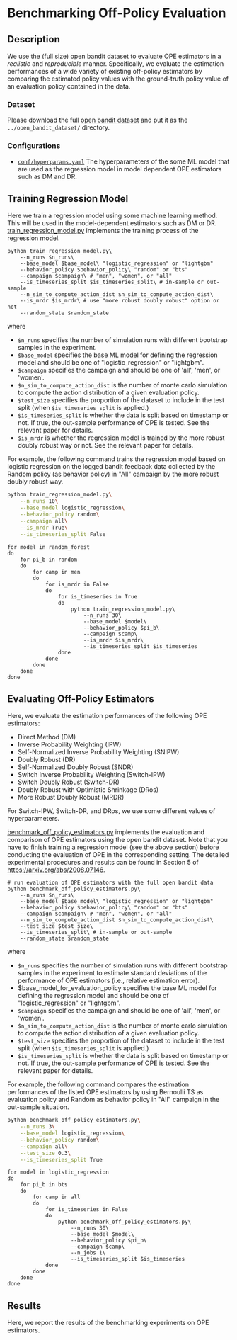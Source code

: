 # Benchmarking Off-Policy Evaluation

## Description
We use the (full size) open bandit dataset to evaluate OPE estimators in a *realistic* and *reproducible* manner. Specifically, we evaluate the estimation performances of a wide variety of existing off-policy estimators by comparing the estimated policy values with the ground-truth policy value of an evaluation policy contained in the data.

### Dataset
Please download the full [open bandit dataset](https://research.zozo.com/data.html) and put it as the `../open_bandit_dataset/` directory.

### Configurations

- [`conf/hyperparams.yaml`](https://github.com/st-tech/zr-obp/blob/master/benchmark/ope/conf/hyperparams.yaml)
  The hyperparameters of the some ML model that are used as the regression model in model dependent OPE estimators such as DM and DR.

## Training Regression Model

Here we train a regression model using some machine learning method. This will be used in the model-dependent estimators such as DM or DR.
[train_regression_model.py](https://github.com/st-tech/zr-obp/blob/master/benchmark/ope/train_regression_model.py) implements the training process of the regression model.

```
python train_regression_model.py\
    --n_runs $n_runs\
    --base_model $base_model\ "logistic_regression" or "lightgbm"
    --behavior_policy $behavior_policy\ "random" or "bts"
    --campaign $campaign\ # "men", "women", or "all"
    --is_timeseries_split $is_timeseries_split\ # in-sample or out-sample
    --n_sim_to_compute_action_dist $n_sim_to_compute_action_dist\
    --is_mrdr $is_mrdr\ # use "more robust doubly robust" option or not
    --random_state $random_state
```

where
- `$n_runs` specifies the number of simulation runs with different bootstrap samples in the experiment.
- `$base_model` specifies the base ML model for defining the regression model and should be one of "logistic_regression" or "lightgbm".
- `$campaign` specifies the campaign and should be one of 'all', 'men', or 'women'.
- `$n_sim_to_compute_action_dist` is the number of monte carlo simulation to compute the action distribution of a given evaluation policy.
- `$test_size` specifies the proportion of the dataset to include in the test split (when `$is_timeseries_split` is applied.)
- `$is_timeseries_split` is whether the data is split based on timestamp or not. If true, the out-sample performance of OPE is tested. See the relevant paper for details.
- `$is_mrdr` is whether the regression model is trained by the more robust doubly robust way or not. See the relevant paper for details.

For example, the following command trains the regression model based on logistic regression on the logged bandit feedback data collected by the Random policy (as behavior policy) in "All" campaign by the more robust doubly robust way.

```bash
python train_regression_model.py\
    --n_runs 10\
    --base_model logistic_regression\
    --behavior_policy random\
    --campaign all\
    --is_mrdr True\
    --is_timeseries_split False
```


```
for model in random_forest
do
    for pi_b in random
    do
        for camp in men
        do
            for is_mrdr in False
            do
                for is_timeseries in True
                do
                    python train_regression_model.py\
                        --n_runs 30\
                        --base_model $model\
                        --behavior_policy $pi_b\
                        --campaign $camp\
                        --is_mrdr $is_mrdr\
                        --is_timeseries_split $is_timeseries
                done
            done
        done
    done
done
```


## Evaluating Off-Policy Estimators

Here, we evaluate the estimation performances of the following OPE estimators:

- Direct Method (DM)
- Inverse Probability Weighting (IPW)
- Self-Normalized Inverse Probability Weighting (SNIPW)
- Doubly Robust (DR)
- Self-Normalized Doubly Robust (SNDR)
- Switch Inverse Probability Weighting (Switch-IPW)
- Switch Doubly Robust (Switch-DR)
- Doubly Robust with Optimistic Shrinkage (DRos)
-  More Robust Doubly Robust (MRDR)

For Switch-IPW, Switch-DR, and DRos, we use some different values of hyperparameters.

[benchmark_off_policy_estimators.py](https://github.com/st-tech/zr-obp/blob/master/benchmark/ope/benchmark_off_policy_estimators.py) implements the evaluation and comparison of OPE estimators using the open bandit dataset.
Note that you have to finish training a regression model (see the above section) before conducting the evaluation of OPE in the corresponding setting.
The detailed experimental procedures and results can be found in Section 5 of https://arxiv.org/abs/2008.07146.

```
# run evaluation of OPE estimators with the full open bandit data
python benchmark_off_policy_estimators.py\
    --n_runs $n_runs\
    --base_model $base_model\ "logistic_regression" or "lightgbm"
    --behavior_policy $behavior_policy\ "random" or "bts"
    --campaign $campaign\ # "men", "women", or "all"
    --n_sim_to_compute_action_dist $n_sim_to_compute_action_dist\
    --test_size $test_size\
    --is_timeseries_split\ # in-sample or out-sample
    --random_state $random_state
```
where
- `$n_runs` specifies the number of simulation runs with different bootstrap samples in the experiment to estimate standard deviations of the performance of OPE estimators (i.e., relative estimation error).
- $base_model_for_evaluation_policy specifies the base ML model for defining the regression model and should be one of "logistic_regression" or "lightgbm".
- `$campaign` specifies the campaign and should be one of 'all', 'men', or 'women'.
- `$n_sim_to_compute_action_dist` is the number of monte carlo simulation to compute the action distribution of a given evaluation policy.
- `$test_size` specifies the proportion of the dataset to include in the test split (when `$is_timeseries_split` is applied.)
- `$is_timeseries_split` is whether the data is split based on timestamp or not. If true, the out-sample performance of OPE is tested. See the relevant paper for details.

For example, the following command compares the estimation performances of the listed OPE estimators by using Bernoulli TS as evaluation policy and Random as behavior policy in "All" campaign in the out-sample situation.

```bash
python benchmark_off_policy_estimators.py\
    --n_runs 3\
    --base_model logistic_regression\
    --behavior_policy random\
    --campaign all\
    --test_size 0.3\
    --is_timeseries_split True
```


```
for model in logistic_regression
do
    for pi_b in bts
    do
        for camp in all
        do
            for is_timeseries in False
            do
                python benchmark_off_policy_estimators.py\
                    --n_runs 30\
                    --base_model $model\
                    --behavior_policy $pi_b\
                    --campaign $camp\
                    --n_jobs 1\
                    --is_timeseries_split $is_timeseries
            done
        done
    done
done
```

## Results

Here, we report the results of the benchmarking experiments on OPE estimators.
